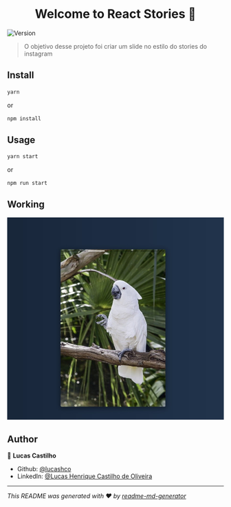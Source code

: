 <h1 align="center">Welcome to React Stories 👋</h1>
<p>
  <img alt="Version" src="https://img.shields.io/badge/version-0.1.0-blue.svg?cacheSeconds=2592000" />
</p>

> O objetivo desse projeto foi criar um slide no estilo do stories do instagram

## Install

```sh
yarn
```
or
```sh
npm install
```

## Usage

```sh
yarn start
```
or
```sh 
npm run start
```

## Working

![Alt text](./print/react-stories.jpg?raw=true "Title")

## Author

👤 **Lucas Castilho**

* Github: [@lucashco](https://github.com/lucashco)
* LinkedIn: [@Lucas Henrique Castilho de Oliveira](https://linkedin.com/in/lucashenriquecastilho)


***
_This README was generated with ❤️ by [readme-md-generator](https://github.com/kefranabg/readme-md-generator)_